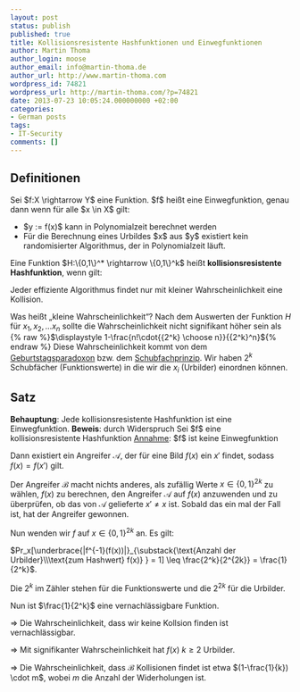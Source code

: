 ```yaml
---
layout: post
status: publish
published: true
title: Kollisionsresistente Hashfunktionen und Einwegfunktionen
author: Martin Thoma
author_login: moose
author_email: info@martin-thoma.de
author_url: http://www.martin-thoma.com
wordpress_id: 74821
wordpress_url: http://martin-thoma.com/?p=74821
date: 2013-07-23 10:05:24.000000000 +02:00
categories:
- German posts
tags:
- IT-Security
comments: []
---
```

<h2>Definitionen</h2>
<div class="definition">
Sei $f:X \rightarrow Y$ eine Funktion.
$f$ hei&szlig;t eine Einwegfunktion, genau dann wenn f&uuml;r alle $x \in X$ gilt:
<ul>
  <li>$y := f(x)$ kann in Polynomialzeit berechnet werden</li>
  <li>F&uuml;r die Berechnung eines Urbildes $x$ aus $y$ existiert kein randomisierter Algorithmus, der in Polynomialzeit l&auml;uft.</li>
</ul>
</div>

<div class="definition">
Eine Funktion $H:\{0,1\}^* \rightarrow \{0,1\}^k$ hei&szlig;t <strong>kollisionsresistente Hashfunktion</strong>, wenn gilt:

Jeder effiziente Algorithmus findet nur mit kleiner Wahrscheinlichkeit eine Kollision. 
</div>

Was hei&szlig;t &bdquo;kleine Wahrscheinlichkeit&ldquo;?
Nach dem Auswerten der Funktion $H$ f&uuml;r $x_1, x_2, \dots x_n$ sollte die Wahrscheinlichkeit nicht signifikant h&ouml;her sein als {% raw %}$\displaystyle 1-\frac{n!\cdot{{2^k} \choose n}}{{2^k}^n}${% endraw %}
Diese Wahrscheinlichkeit kommt von dem <a href="http://de.wikipedia.org/wiki/Geburtstagsparadoxon">Geburtstagsparadoxon</a> bzw. dem <a href="http://de.wikipedia.org/wiki/Schubfachprinzip">Schubfachprinzip</a>. Wir haben $2^k$ Schubf&auml;cher (Funktionswerte) in die wir die $x_i$ (Urbilder) einordnen k&ouml;nnen.

<h2>Satz</h2>
<strong>Behauptung</strong>: Jede kollisionsresistente Hashfunktion ist eine Einwegfunktion.
<strong>Beweis</strong>: durch Widerspruch
Sei $f$ eine kollisionsresistente Hashfunktion
<u>Annahme</u>: $f$ ist keine Einwegfunktion

Dann existiert ein Angreifer $\mathcal{A}$, der f&uuml;r eine Bild $f(x)$ ein $x'$ findet, sodass $f(x) = f(x')$ gilt.

Der Angreifer $\mathcal{B}$ macht nichts anderes, als zuf&auml;llig Werte $x \in \{0,1\}^{2k}$ zu w&auml;hlen, $f(x)$ zu berechnen, den Angreifer $\mathcal{A}$ auf $f(x)$ anzuwenden und zu &uuml;berpr&uuml;fen, ob das von $\mathcal{A}$ gelieferte $x' \neq x$ ist. Sobald das ein mal der Fall ist, hat der Angreifer gewonnen.

Nun wenden wir $f$ auf $x \in \{0,1\}^{2k}$ an. Es gilt:

$Pr_x[\underbrace{|f^{-1}(f(x))|}_{\substack{\text{Anzahl der Urbilder}\\\text{zum Hashwert} f(x)} } = 1] \leq \frac{2^k}{2^{2k}} = \frac{1}{2^k}$.

Die $2^k$ im Z&auml;hler stehen f&uuml;r die Funktionswerte und die $2^{2k}$ f&uuml;r die Urbilder.

Nun ist $\frac{1}{2^k}$ eine vernachl&auml;ssigbare Funktion.

$\Rightarrow$ Die Wahrscheinlichkeit, dass wir keine Kollsion finden ist vernachl&auml;ssigbar.

$\Rightarrow$ Mit signifikanter Wahrscheinlichkeit hat $f(x)$ $k \geq 2$ Urbilder.

$\Rightarrow$ Die Wahrscheinlichkeit, dass $\mathcal{B}$ Kollisionen findet ist etwa $(1-\frac{1}{k}) \cdot m$, wobei $m$ die Anzahl der Widerholungen ist.
